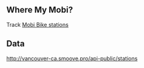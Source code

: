 ## Where My Mobi?

Track [Mobi Bike stations](https://www.mobibikes.ca/en#the-map)

## Data

http://vancouver-ca.smoove.pro/api-public/stations
